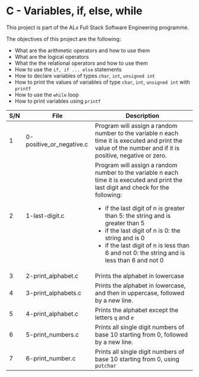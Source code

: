 # C - Variables, if, else, while

This project is part of the ALx Full Stack Software Engineering programme.

The objectives of this project are the following:

- What are the arithmetic operators and how to use them
- What are the logical operators
- What the the relational operators and how to use them
- How to use the `if, if ... else` statements
- How to declare variables of types `char`, `int`, `unsigned int`
- How to print the values of variables of type `char`, `int`, `unsigned int` with `printf`
- How to use the `while` loop
- How to print variables using `printf`

| S/N | File | Description |
| --- | ---------- | ----------------- |
| 1 | 0-positive_or_negative.c |  Program will assign a random number to the variable n each time it is executed and print the value of the number and if it is positive, negative or zero. |
| 2 | 1-last-digit.c | Program will assign a random number to the variable n each time it is executed and print the last digit and check for the following:<ul><li>if the last digit of n is greater than 5: the string and is greater than 5</li><li>if the last digit of n is 0: the string and is 0</li><li>if the last digit of n is less than 6 and not 0: the string and is less than 6 and not 0</li></ul> |
| 3 | 2-print_alphabet.c | Prints the alphabet in lowercase |
| 4 | 3-print_alphabets.c | Prints the alphabet in lowercase, and then in uppercase, followed by a new line. |
| 5 | 4-print_alphabet.c | Prints the alphabet except the letters `q` and `e` |
| 6 | 5-print_numbers.c | Prints all single digit numbers of base 10 starting from 0, followed by a new line. |
| 7 | 6-print_number.c | Prints all single digit numbers of base 10 starting from 0, using `putchar`|
